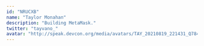 ```yaml
---
id: "NRUCXB"
name: "Taylor Monahan"
description: "Building MetaMask."
twitter: "tayvano_"
avatar: "http://speak.devcon.org/media/avatars/TAY_20210819_221431_Q784YHj.jpg"
---
```

